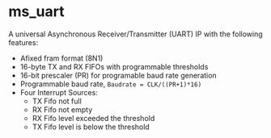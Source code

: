 # ms_uart
A universal Asynchronous Receiver/Transmitter (UART) IP with the following features:
- Afixed fram format (8N1)
- 16-byte TX and RX FIFOs with programmable thresholds
- 16-bit prescaler (PR) for programable baud rate generation
- Programmable baud rate, ```Baudrate = CLK/((PR+1)*16)```
- Four Interrupt Sources:
    + TX Fifo not full
    + RX Fifo not empty
    + RX Fifo level exceeded the threshold
    + TX Fifo level is below the threshold